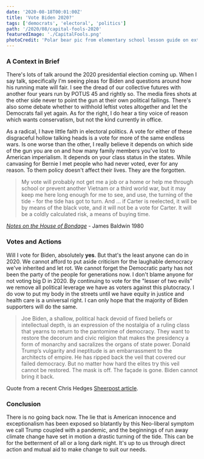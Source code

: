 ```yaml
---
date: '2020-08-18T00:01:00Z'
title: 'Vote Biden 2020?'
tags: ['democrats', 'electoral', 'politics']
path: '/2020/08/capital-fools-2020'
featuredImage: './CapitalFools.png'
photoCredit: 'Polar bear pic from elementary school lesson guide on extension at <a href="https://www.scholastic.com/teachers/lesson-plans/teaching-content/learning-causes-extinction/">scholastic.com</a>. Graphics compiled by me.'
---
```


### A Context in Brief

There's lots of talk around the 2020 presidential election coming up. When I say
talk, specifically I'm seeing pleas for Biden and questions around how his
running mate will fair. I see the dread of our collective futures with another
four years run by POTUS 45 and rightly so. The media fires shots at the other
side never to point the gun at their own political failings. There's also some
debate whether to withhold leftist votes altogether and let the Democrats fail
yet again. As for the right, I do hear a tiny voice of reason which wants
conservatism, but not the kind currently in office.

As a radical, I have little faith in electoral politics. A vote for either of
these disgraceful hollow talking heads is a vote for more of the same endless
wars. Is one worse than the other, I really believe it depends on which side of
the gun you are on and how many family members you've lost to American
imperialism. It depends on your class status in the states. While canvasing for
Bernie I met people who had never voted, ever for any reason. To them policy
doesn't affect their lives. They are the forgotten.

> My vote will probably not get me a job or a home or help me through school or
> prevent another Vietnam or a third world war, but it may keep me here long
> enough for me to see, and use, the turning of the tide - for the tide has got
> to turn. And ... if Carter is reelected, it will be by means of the black
> vote, and it will not be a vote for Carter. It will be a coldly calculated
> risk, a means of buying time.

_[Notes on the House of Bondage](https://www.thenation.com/article/archive/notes-house-bondage/)_
\- James Baldwin 1980

### Votes and Actions

Will I vote for Biden, absolutely **yes**. But that's the least anyone can do
in 2020. We cannot afford to put aside criticism for the laughable democracy
we've inherited and let rot. We cannot forget the Democratic party has not been
the party of the people for generations now. I don't blame anyone for not voting
big D in 2020. By continuing to vote for the "lesser of two evils" we remove all
political leverage we have as voters against this plutocracy. I do vow to put my
body in the streets until we have equity in justice and health care is a
universal right. I can only hope that the majority of Biden supporters will do
the same.

> Joe Biden, a shallow, political hack devoid of fixed beliefs or intellectual
> depth, is an expression of the nostalgia of a ruling class that yearns to
> return to the pantomime of democracy. They want to restore the decorum and
> civic religion that makes the presidency a form of monarchy and sacralizes the
> organs of state power. Donald Trump’s vulgarity and ineptitude is an
> embarrassment to the architects of empire. He has ripped back the veil that
> covered our failed democracy. But no matter how hard the elites try this veil
> cannot be restored. The mask is off. The façade is gone. Biden cannot bring it
> back.

Quote from a recent Chris Hedges 
[Sheerpost article](https://scheerpost.com/2020/08/10/chris-hedges-americas-death-march/).

### Conclusion

There is no going back now. The lie that is American innocence and
exceptionalism has been exposed so blatantly by this Neo-liberal symptom we call
Trump coupled with a pandemic, and the beginnings of run away climate change
have set in motion a drastic turning of the tide. This can be for the betterment
of all or a long dark night. It's up to us through direct action and mutual aid
to make change to suit our needs.
